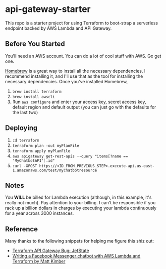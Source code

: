 # api-gateway-starter
This repo is a starter project for using Terraform to boot-strap a serverless
endpoint backed by AWS Lambda and API Gateway.

## Before You Started
You'll need an AWS account. You can do a lot of cool stuff with AWS. Go get one.

[Homebrew](https://brew.sh) is a great way to install all the necessary
dependencies. I recommend installing it, and I'll use that as the tool for
installing the necessary dependencies. Once you've installed Homebrew,

1. `brew install terraform`
2. `brew install awscli`
3. Run `aws configure` and enter your access key, secret access key, default
region and default output (you can just go with the defaults for the last two)

## Deploying
1. `cd terraform`
2. `terraform plan -out myPlanFile`
3. `terraform apply myPlanFile`
4. `aws apigateway get-rest-apis --query "items[?name == 'MyChatbotAPI'].id"`
5. `curl -XPOST https://<ID_FROM_PREVIOUS_STEP>.execute-api.us-east-1.amazonaws.com/test/mychatbotresource`

## Notes
You **WILL** be billed for Lambda execution (although, in this example, it's
really not much). Pay attention to your billing. I can't be responsible if you
rack up a billion dollars in charges by executing your lambda continuously for
a year across 3000 instances.

## Reference
Many thanks to the following snippets for helping me figure this shiz out:
* [Terraform API Gateway Bug: JefState](https://gist.github.com/JefStat/7db907e52566ce59c575881a7c7c3467)
* [Writing a Facebook Messenger chatbot with AWS Lambda and Terraform by Matt Kimber](http://www.mattkimber.co.uk/writing-a-facebook-messenger-chatbot-with-aws-lambda-and-terraform/)
